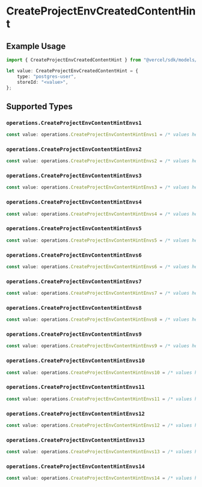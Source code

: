 # CreateProjectEnvCreatedContentHint

## Example Usage

```typescript
import { CreateProjectEnvCreatedContentHint } from "@vercel/sdk/models/operations";

let value: CreateProjectEnvCreatedContentHint = {
    type: "postgres-user",
    storeId: "<value>",
};
```

## Supported Types

### `operations.CreateProjectEnvContentHintEnvs1`

```typescript
const value: operations.CreateProjectEnvContentHintEnvs1 = /* values here */
```

### `operations.CreateProjectEnvContentHintEnvs2`

```typescript
const value: operations.CreateProjectEnvContentHintEnvs2 = /* values here */
```

### `operations.CreateProjectEnvContentHintEnvs3`

```typescript
const value: operations.CreateProjectEnvContentHintEnvs3 = /* values here */
```

### `operations.CreateProjectEnvContentHintEnvs4`

```typescript
const value: operations.CreateProjectEnvContentHintEnvs4 = /* values here */
```

### `operations.CreateProjectEnvContentHintEnvs5`

```typescript
const value: operations.CreateProjectEnvContentHintEnvs5 = /* values here */
```

### `operations.CreateProjectEnvContentHintEnvs6`

```typescript
const value: operations.CreateProjectEnvContentHintEnvs6 = /* values here */
```

### `operations.CreateProjectEnvContentHintEnvs7`

```typescript
const value: operations.CreateProjectEnvContentHintEnvs7 = /* values here */
```

### `operations.CreateProjectEnvContentHintEnvs8`

```typescript
const value: operations.CreateProjectEnvContentHintEnvs8 = /* values here */
```

### `operations.CreateProjectEnvContentHintEnvs9`

```typescript
const value: operations.CreateProjectEnvContentHintEnvs9 = /* values here */
```

### `operations.CreateProjectEnvContentHintEnvs10`

```typescript
const value: operations.CreateProjectEnvContentHintEnvs10 = /* values here */
```

### `operations.CreateProjectEnvContentHintEnvs11`

```typescript
const value: operations.CreateProjectEnvContentHintEnvs11 = /* values here */
```

### `operations.CreateProjectEnvContentHintEnvs12`

```typescript
const value: operations.CreateProjectEnvContentHintEnvs12 = /* values here */
```

### `operations.CreateProjectEnvContentHintEnvs13`

```typescript
const value: operations.CreateProjectEnvContentHintEnvs13 = /* values here */
```

### `operations.CreateProjectEnvContentHintEnvs14`

```typescript
const value: operations.CreateProjectEnvContentHintEnvs14 = /* values here */
```

